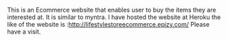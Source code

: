 This is an Ecommerce website that enables user to buy the items they are interested at. It is similar to myntra.
I have hosted the website at Heroku the like of the website is :http://lifestylestoreecommerce.epizy.com/
Please have a visit.
